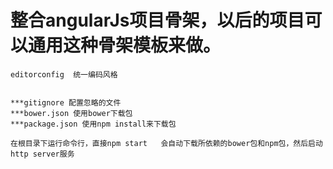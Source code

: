 # 整合angularJs项目骨架，以后的项目可以通用这种骨架模板来做。
```
editorconfig  统一编码风格


***gitignore 配置忽略的文件
***bower.json 使用bower下载包
***package.json 使用npm install来下载包
````

```
在根目录下运行命令行，直接npm start   会自动下载所依赖的bower包和npm包，然后启动http server服务
```

